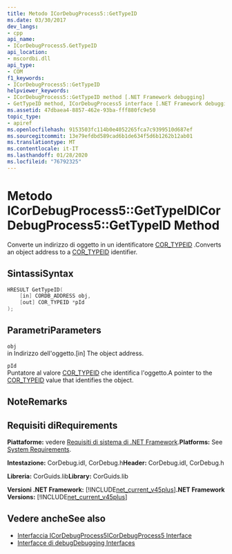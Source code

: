 ```yaml
---
title: Metodo ICorDebugProcess5::GetTypeID
ms.date: 03/30/2017
dev_langs:
- cpp
api_name:
- ICorDebugProcess5.GetTypeID
api_location:
- mscordbi.dll
api_type:
- COM
f1_keywords:
- ICorDebugProcess5::GetTypeID
helpviewer_keywords:
- ICorDebugProcess5::GetTypeID method [.NET Framework debugging]
- GetTypeID method, ICorDebugProcess5 interface [.NET Framework debugging]
ms.assetid: 47dbaea4-8857-462e-93ba-fff880fc9e50
topic_type:
- apiref
ms.openlocfilehash: 9153503fc114b0e4052265fca7c9399510d687ef
ms.sourcegitcommit: 13e79efdbd589cad6b1de634f5d6b1262b12ab01
ms.translationtype: MT
ms.contentlocale: it-IT
ms.lasthandoff: 01/28/2020
ms.locfileid: "76792325"
---
```

# <a name="icordebugprocess5gettypeid-method"></a><span data-ttu-id="23c86-102">Metodo ICorDebugProcess5::GetTypeID</span><span class="sxs-lookup"><span data-stu-id="23c86-102">ICorDebugProcess5::GetTypeID Method</span></span>
<span data-ttu-id="23c86-103">Converte un indirizzo di oggetto in un identificatore [COR_TYPEID](cor-typeid-structure.md) .</span><span class="sxs-lookup"><span data-stu-id="23c86-103">Converts an object address to a [COR_TYPEID](cor-typeid-structure.md) identifier.</span></span>  
  
## <a name="syntax"></a><span data-ttu-id="23c86-104">Sintassi</span><span class="sxs-lookup"><span data-stu-id="23c86-104">Syntax</span></span>  
  
```cpp
HRESULT GetTypeID(  
    [in] CORDB_ADDRESS obj,  
    [out] COR_TYPEID *pId  
);  
```  
  
## <a name="parameters"></a><span data-ttu-id="23c86-105">Parametri</span><span class="sxs-lookup"><span data-stu-id="23c86-105">Parameters</span></span>  
 `obj`  
 <span data-ttu-id="23c86-106">in Indirizzo dell'oggetto.</span><span class="sxs-lookup"><span data-stu-id="23c86-106">[in] The object address.</span></span>  
  
 `pId`  
 <span data-ttu-id="23c86-107">Puntatore al valore [COR_TYPEID](cor-typeid-structure.md) che identifica l'oggetto.</span><span class="sxs-lookup"><span data-stu-id="23c86-107">A pointer to the [COR_TYPEID](cor-typeid-structure.md) value that identifies the object.</span></span>  
  
## <a name="remarks"></a><span data-ttu-id="23c86-108">Note</span><span class="sxs-lookup"><span data-stu-id="23c86-108">Remarks</span></span>  
  
## <a name="requirements"></a><span data-ttu-id="23c86-109">Requisiti di</span><span class="sxs-lookup"><span data-stu-id="23c86-109">Requirements</span></span>  
 <span data-ttu-id="23c86-110">**Piattaforme:** vedere [Requisiti di sistema di .NET Framework](../../../../docs/framework/get-started/system-requirements.md).</span><span class="sxs-lookup"><span data-stu-id="23c86-110">**Platforms:** See [System Requirements](../../../../docs/framework/get-started/system-requirements.md).</span></span>  
  
 <span data-ttu-id="23c86-111">**Intestazione:** CorDebug.idl, CorDebug.h</span><span class="sxs-lookup"><span data-stu-id="23c86-111">**Header:** CorDebug.idl, CorDebug.h</span></span>  
  
 <span data-ttu-id="23c86-112">**Libreria:** CorGuids.lib</span><span class="sxs-lookup"><span data-stu-id="23c86-112">**Library:** CorGuids.lib</span></span>  
  
 <span data-ttu-id="23c86-113">**Versioni .NET Framework:** [!INCLUDE[net_current_v45plus](../../../../includes/net-current-v45plus-md.md)]</span><span class="sxs-lookup"><span data-stu-id="23c86-113">**.NET Framework Versions:** [!INCLUDE[net_current_v45plus](../../../../includes/net-current-v45plus-md.md)]</span></span>  
  
## <a name="see-also"></a><span data-ttu-id="23c86-114">Vedere anche</span><span class="sxs-lookup"><span data-stu-id="23c86-114">See also</span></span>

- [<span data-ttu-id="23c86-115">Interfaccia ICorDebugProcess5</span><span class="sxs-lookup"><span data-stu-id="23c86-115">ICorDebugProcess5 Interface</span></span>](icordebugprocess5-interface.md)
- [<span data-ttu-id="23c86-116">Interfacce di debug</span><span class="sxs-lookup"><span data-stu-id="23c86-116">Debugging Interfaces</span></span>](debugging-interfaces.md)
